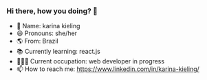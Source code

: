 ### Hi there, how you doing? 👋

- 🔭 Name: karina kieling
- 😄 Pronouns: she/her
- 🌎 From: Brazil
- 📚 Currently learning: react.js
- 👩🏻‍💻 Current occupation: web developer in progress
- 📫 How to reach me: https://www.linkedin.com/in/karina-kieling/


